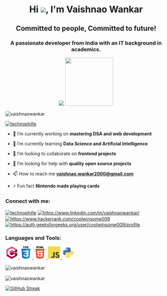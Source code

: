 <h1 align="center">Hi <img src="https://raw.githubusercontent.com/aemmadi/aemmadi/master/wave.gif" width="30px">, I'm Vaishnao Wankar</h1>
<h2 align="center">Committed to people, Committed to future!</h2>
<h3 align="center">A passionate developer from India with an IT background in academics.</h3>
<p align="center"> <img src="https://octodex.github.com/images/NUX_Octodex.gif" > <img src="https://octodex.github.com/images/daftpunktocat-guy.gif" height="150px" width="150px"> </p>

<p align="left"> <img src="https://komarev.com/ghpvc/?username=vaishnaowankar&label=Profile%20views&color=0e75b6&style=flat" alt="vaishnaowankar" /> </p>

<p align="left"> <a href="https://twitter.com/technophille" target="blank"><img src="https://img.shields.io/twitter/follow/technophille?logo=twitter&style=for-the-badge" alt="technophille" /></a> </p>

- 🔭 I’m currently working on **mastering DSA and web development**

- 🌱 I’m currently learning **Data Science and Artificial Intelligence**

- 👯 I’m looking to collaborate on **frontend projects**

- 🤝 I’m looking for help with **quality open source projects**

- 📫 How to reach me **vaishnao.wankar2000@gmail.com**

- ⚡ Fun fact **Nintendo made playing cards**

<h3 align="left">Connect with me:</h3>
<p align="left">
<a href="https://twitter.com/technophille" target="blank"><img align="center" src="https://raw.githubusercontent.com/rahuldkjain/github-profile-readme-generator/master/src/images/icons/Social/twitter.svg" alt="technophille" height="30" width="40" /></a>
<a href="https://linkedin.com/in/https://www.linkedin.com/in/vaishnaowankar/" target="blank"><img align="center" src="https://raw.githubusercontent.com/rahuldkjain/github-profile-readme-generator/master/src/images/icons/Social/linked-in-alt.svg" alt="https://www.linkedin.com/in/vaishnaowankar/" height="30" width="40" /></a>
<a href="https://www.hackerrank.com/https://www.hackerrank.com/coolwinsome009" target="blank"><img align="center" src="https://raw.githubusercontent.com/rahuldkjain/github-profile-readme-generator/master/src/images/icons/Social/hackerrank.svg" alt="https://www.hackerrank.com/coolwinsome009" height="30" width="40" /></a>
<a href="https://auth.geeksforgeeks.org/user/https://auth.geeksforgeeks.org/user/coolwinsome009/profile" target="blank"><img align="center" src="https://raw.githubusercontent.com/rahuldkjain/github-profile-readme-generator/master/src/images/icons/Social/geeks-for-geeks.svg" alt="https://auth.geeksforgeeks.org/user/coolwinsome009/profile" height="30" width="40" /></a>
</p>

<h3 align="left">Languages and Tools:</h3>
<p align="left"> <a href="https://www.w3schools.com/cpp/" target="_blank" rel="noreferrer"> <img src="https://raw.githubusercontent.com/devicons/devicon/master/icons/cplusplus/cplusplus-original.svg" alt="cplusplus" width="40" height="40"/> </a> <a href="https://www.w3schools.com/css/" target="_blank" rel="noreferrer"> <img src="https://raw.githubusercontent.com/devicons/devicon/master/icons/css3/css3-original-wordmark.svg" alt="css3" width="40" height="40"/> </a> <a href="https://www.w3.org/html/" target="_blank" rel="noreferrer"> <img src="https://raw.githubusercontent.com/devicons/devicon/master/icons/html5/html5-original-wordmark.svg" alt="html5" width="40" height="40"/> </a> <a href="https://developer.mozilla.org/en-US/docs/Web/JavaScript" target="_blank" rel="noreferrer"> <img src="https://raw.githubusercontent.com/devicons/devicon/master/icons/javascript/javascript-original.svg" alt="javascript" width="40" height="40"/> </a> <a href="https://www.python.org" target="_blank" rel="noreferrer"> <img src="https://raw.githubusercontent.com/devicons/devicon/master/icons/python/python-original.svg" alt="python" width="40" height="40"/> </a> </p>

<p><img align="center" src="https://github-readme-stats.vercel.app/api/top-langs?username=vaishnaowankar&show_icons=true&locale=en&layout=compact" alt="vaishnaowankar" /></p>

<p><img align="center" src="https://github-readme-stats.vercel.app/api?username=vaishnaowankar&show_icons=true&locale=en&theme=radical" alt="vaishnaowankar" /></p>

[![GitHub Streak](https://github-readme-streak-stats.herokuapp.com?user=vaishnaowankar&theme=radical&date_format=M%20j%5B%2C%20Y%5D&background=030212)](https://git.io/streak-stats)
